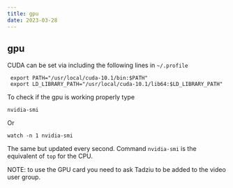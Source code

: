 ```yaml
---
title: gpu
date: 2023-03-28
---
```


gpu
---

CUDA can be set via including the following lines in ```~/.profile```

```
 export PATH="/usr/local/cuda-10.1/bin:$PATH" 
 export LD_LIBRARY_PATH="/usr/local/cuda-10.1/lib64:$LD_LIBRARY_PATH"
```

To check if the gpu is working properly type

```nvidia-smi```

Or

```watch -n 1 nvidia-smi```

The same but updated every second. Command ```nvidia-smi``` is the equivalent of ```top``` for the CPU.

NOTE: to use the GPU card you need to ask Tadziu to be added to the video user group.

